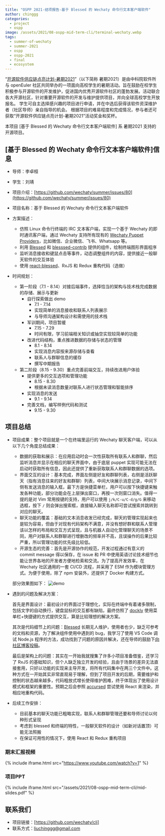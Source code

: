 ```yaml
---
title: "OSPP 2021-结项报告-基于 Blessed 的 Wechaty 命令行文本客户端软件"
author: chinggg
categories:
  - project
  - ospp
image: /assets/2021/08-ospp-mid-term-cli/terminal-wechaty.webp
tags:
  - summer-of-wechaty
  - summer-2021
  - ospp
  - ospp-2021
  - final
  - ecosystem
---
```


“[开源软件供应链点亮计划-暑期2021](https://summer.iscas.ac.cn)”（以下简称 暑期2021）是由中科院软件所与 openEuler 社区共同举办的一项面向高校学生的暑期活动。旨在鼓励在校学生积极参与开源软件的开发维护，促进国内优秀开源软件社区的蓬勃发展。活动联合各大开源社区，针对重要开源软件的开发与维护提供项目，并向全球高校学生开放报名。 学生可自主选择感兴趣的项目进行申请，并在中选后获得该软件资深维护者（社区导师）亲自指导的机会。 根据项目的难易程度和完成情况，参与者还可获取“开源软件供应链点亮计划-暑期2021”活动奖金和奖杯。

本项目 [基于 Blessed 的 Wechaty 命令行文本客户端软件] 系 暑期2021 支持的开源项目。

## [基于 Blessed 的 Wechaty 命令行文本客户端软件]信息

- 导师：李卓桓
- 学生：刘靖
- 项目介绍：[https://github.com/wechaty/summer/issues/80](https://github.com/wechaty/summer/issues/80)

- 项目名称：基于 Blessed 的 Wechaty 命令行文本客户端软件
- 方案描述：
  - 仿照 Linux 命令行终端的 IRC 文本客户端，实现一个基于 Wechaty 的即时通讯客户端，通过 Wechaty 支持所有现有的 [Wechaty Puppet Providers](https://wechaty.js.org/docs/puppet-providers/)，比如微信、企业微信、飞书、Whatsapp 等。  
  - 利用 [Blessed](https://github.com/chjj/blessed) 和 [blesssed-contrib](https://github.com/yaronn/blessed-contrib) 提供的组件，绘制终端图形界面程序
  - 监听消息接收和键鼠点击等事件，动态调整组件的内容，提供接近一般聊天软件的交互体验
  - 使用 [react-blessed](https://github.com/Yomguithereal/react-blessed)、RxJS 和 Redux 重构代码（选做）
- 时间规划：  
  - 第一阶段（7.1 - 8.14）对接后端事件，选择恰当的架构与技术栈完成数据的存储、展示与更新
    - 自行探索做出 demo
      - 7.1 - 7.14
      - 实现简单的消息接收和联系人列表展示
      - 与导师沟通架构设计和需使用的技术栈
    - 军训期间，项目暂缓
      - 7.15 - 7.29
      - 时间有限，学习前端相关知识或抽空实现较简单的功能
    - 改进代码结构，重点推进数据的存储与状态的管理
      - 8.1 - 8.14
      - 实现消息内容按来源存储与查看
      - 联系人与群聊信息的缓存
      - 撰写中期报告
  - 第二阶段（8.15 - 9.30）重点完善前端交互，持续改进用户体验
    - 提供更多的交互选项和管理功能
      - 8.15 - 8.30
      - 根据未读消息数量对联系人进行状态管理和智能排序
    - 实现消息的发送
      - 9.1 - 9.14
    - 完善文档，编写样例代码和测试
      - 9.15 - 9.30

## 项目总结

- 项目成果：整个项目就是一个在终端里运行的 Wechaty 聊天客户端，可以从以下几个角度总结成果：
  - 数据的获取和展示：在应用启动时会一次性获取所有联系人和群聊，然后监听消息并显示在相应的聊天界面中，由于底层 puppet 实现可能无法在启动时获取所有信息，因此还提供了重新获取联系人和群聊数据的选项。
  - 界面交互的设计：基本完成，界面左侧是好友和群聊列表，右侧是活跃聊天（指有消息往来的好友和群聊）列表，中间大块展示消息记录，中间下侧有发送消息的输入框，最下方是快捷菜单栏，用户可以按下快捷键来触发各种功能，部分功能会在上层弹出窗口，再按一次则窗口消失。值得一提的是对 Vim 常用按键的支持，用户可以使用 `j/k/C-u/C-d/g/G` 来移动选框，按下 `/` 则会弹出搜索框，直接输入聊天名称即可尝试搜索并跳转到对应的聊天。
  - 聊天功能的覆盖：基础的文本消息收发已经完成，聊天的管理实现起来也是较为容易，但由于对现有代码架构不满意，并没有想好群和联系人管理该以怎样的布局和交互方式呈现，且与机器人自动化管理聊天的场景不同，用户对联系人和群聊进行增删改的频率并不高，且误操作的后果比较严重，所以管理功能的优先级比较低。
  - 开源生态的完善：首先是开源协作的规范，开发过程通过有意义的 commit message 得以保存，在 issue 和 PR 中使用英语讨论技术细节也能让世界各地的开发者方便地检索和交流。为了提高开发效率，在 Wechaty 社区通用的一套 CI/CD 流程，并采用了 ESM 作为模块管理方式。为便于使用，除了 npm 安装外，还提供了 Docker 构建方式。

  部分效果图如下：
  ![demo](/assets/2021/09-ospp-final-cli/final-demo.webp)

- 遇到的问题及解决方案：

  首先是界面设计：最初设计的界面过于理想化，实际在终端中有着诸多限制，包括文字的自动换行，键盘鼠标的交互都有缺陷，最终仿照了 [dockly](https://github.com/lirantal/dockly) 使用菜单栏+快捷键的方式提供交互，算是比较理想的解决方案。

  其次是代码细节上的问题：[Blessed](https://github.com/chjj/blessed) 长期无人维护，使用者也少，缺乏可参考的文档和资源，为了解决组件使用中遇到的 bug，我学习了使用 VS Code 调试 Node.js 程序的方法，成功找到了问题的原因并解决，还在导师的鼓励下[向社区博客投稿](https://wechaty.js.org/2021/08/08/vscode-debug-nodejs/)。

  最后是架构上的问题：其实在一开始我就搜集了许多小项目准备借鉴，还学习了 RxJS 的基础知识，但个人缺乏独立开发的经验，且由于场景的差异无法直接套用，只好以功能的实现来主导开发，将所有代码集中在两三个文件中。这种方式在一开始其实非常直观易于理解，但到了项目开发的后期，需要维护和控制的状态越来越多，代码粗放式增长使得维护困难，终于体现出了使用设计模式和框架的重要性。预期之后会参照 [accursed](https://github.com/cancerberoSgx/accursed) 尝试使用 React 来渲染，并相应地重构代码。
- 后续工作安排：  
  - 目前基本的聊天功能已粗略实现，联系人和群聊管理还要和导师讨论以何种形式呈现
  - 考虑到 blessed 和终端的特性，一般聊天软件的设计（如新对话置顶）可能无法照搬
  - 在保证可用性的情况下，使用 React 和 Redux 重构项目

### 期末汇报视频

{% include iframe.html src="https://www.youtube.com/watch?v=1" %}

### 项目PPT

{% include iframe.html src="/assets/2021/08-ospp-mid-term-cli/mid-slides.pdf" %}

## 联系我们

- 项目链接：[https://github.com/wechaty/cli]  
- 联系方式：liuchinggg@gmail.com
